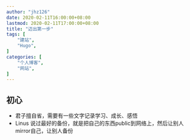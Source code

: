 ```yaml
---
author: "jhz126"
date: 2020-02-11T16:00:00+08:00
lastmod: 2020-02-11T17:00:00+08:00
title: "迈出第一步"
tags: [
    "建站",
    "Hugo",
]
categories: [
    "个人博客",
    "网站",
]
---
```


## 初心
- 君子擅自省，需要有一些文字记录学习、成长、感悟
- Linus 说过最好的备份，就是把自己的东西public到网络上，然后让别人mirror自己，让别人备份


